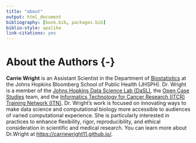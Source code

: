 ```yaml
---
title: "about"
output: html_document
bibliography: [book.bib, packages.bib]
biblio-style: apalike
link-citations: yes
---
```


# About the Authors {-}


**Carrie Wright** is an Assistant Scientist in the Department of [Biostatistics](https://www.jhsph.edu/departments/biostatistics/) at the Johns Hopkins Bloomberg School of Public Health (JHSPH). Dr. Wright is a member of the [Johns Hopkins Data Science Lab (DaSL)](https://jhudatascience.org/), the [Open Case Studies](https://www.opencasestudies.org/) team, and the [Informatics Technology for Cancer Research (ITCR) Training Network (ITN)](https://www.itcrtraining.org/). Dr. Wright’s work is focused on innovating ways to make data science and computational biology more accessible to audiences of varied computational experience. She is particularly interested in practices to enhance flexibility, rigor, reproducibility, and ethical consideration in scientific and medical research. You can learn more about Dr.Wright at https://carriewright11.github.io/.


